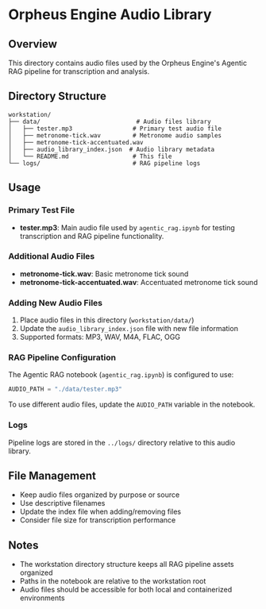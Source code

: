 # Orpheus Engine Audio Library

## Overview
This directory contains audio files used by the Orpheus Engine's Agentic RAG pipeline for transcription and analysis.

## Directory Structure
```
workstation/
├── data/                           # Audio files library
│   ├── tester.mp3                 # Primary test audio file
│   ├── metronome-tick.wav         # Metronome audio samples
│   ├── metronome-tick-accentuated.wav
│   ├── audio_library_index.json  # Audio library metadata
│   └── README.md                  # This file
└── logs/                          # RAG pipeline logs
```

## Usage

### Primary Test File
- **tester.mp3**: Main audio file used by `agentic_rag.ipynb` for testing transcription and RAG pipeline functionality.

### Additional Audio Files
- **metronome-tick.wav**: Basic metronome tick sound
- **metronome-tick-accentuated.wav**: Accentuated metronome tick sound

### Adding New Audio Files
1. Place audio files in this directory (`workstation/data/`)
2. Update the `audio_library_index.json` file with new file information
3. Supported formats: MP3, WAV, M4A, FLAC, OGG

### RAG Pipeline Configuration
The Agentic RAG notebook (`agentic_rag.ipynb`) is configured to use:
```python
AUDIO_PATH = "./data/tester.mp3"
```

To use different audio files, update the `AUDIO_PATH` variable in the notebook.

### Logs
Pipeline logs are stored in the `../logs/` directory relative to this audio library.

## File Management
- Keep audio files organized by purpose or source
- Use descriptive filenames
- Update the index file when adding/removing files
- Consider file size for transcription performance

## Notes
- The workstation directory structure keeps all RAG pipeline assets organized
- Paths in the notebook are relative to the workstation root
- Audio files should be accessible for both local and containerized environments
